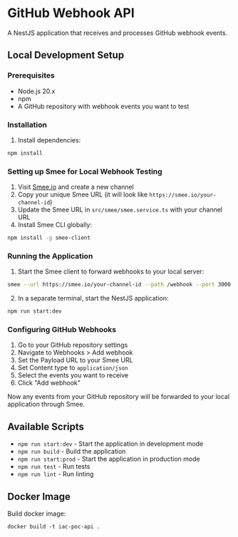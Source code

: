 # GitHub Webhook API

A NestJS application that receives and processes GitHub webhook events.

## Local Development Setup

### Prerequisites
- Node.js 20.x
- npm
- A GitHub repository with webhook events you want to test

### Installation

1. Install dependencies:
```bash
npm install
```

### Setting up Smee for Local Webhook Testing

1. Visit [Smee.io](https://smee.io) and create a new channel
2. Copy your unique Smee URL (it will look like `https://smee.io/your-channel-id`)
3. Update the Smee URL in `src/smee/smee.service.ts` with your channel URL
4. Install Smee CLI globally:
```bash
npm install -g smee-client
```

### Running the Application

1. Start the Smee client to forward webhooks to your local server:
```bash
smee --url https://smee.io/your-channel-id --path /webhook --port 3000
```

2. In a separate terminal, start the NestJS application:
```bash
npm run start:dev
```

### Configuring GitHub Webhooks

1. Go to your GitHub repository settings
2. Navigate to Webhooks > Add webhook
3. Set the Payload URL to your Smee URL
4. Set Content type to `application/json`
5. Select the events you want to receive
6. Click "Add webhook"

Now any events from your GitHub repository will be forwarded to your local application through Smee.

## Available Scripts

- `npm run start:dev` - Start the application in development mode
- `npm run build` - Build the application
- `npm run start:prod` - Start the application in production mode
- `npm run test` - Run tests
- `npm run lint` - Run linting

## Docker Image

Build docker image:
```shell
docker build -t iac-poc-api .
```


